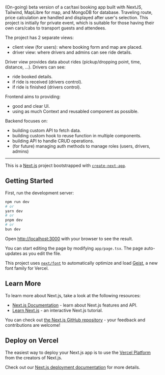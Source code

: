 (On-going) beta version of a car/taxi booking app built with NextJS, Tailwind, MapLibre for map, and MongoDB for database. Traveling route, price calculation are handled and displayed after user's selection. This project is initially for private event, which is suitable for those having their own cars/cabs to transport guests and attendees.

The project has 2 separate views:

- client view (for users): where booking form and map are placed.
- driver view: where drivers and admins can see ride details.

Driver view provides data about rides (pickup/dropping point, time, distance, ...). Drivers can see:

- ride booked details.
- if ride is received (drivers control).
- if ride is finished (drivers control).

Frontend aims to providing:

- good and clear UI.
- using as much Context and reusabled component as possible.

Backend focuses on:

- building custom API to fetch data.
- building custom hook to reuse function in multiple components.
- building API to handle CRUD operations.
- (for future) managing auth methods to manage roles (users, drivers, admins)

---

This is a [Next.js](https://nextjs.org) project bootstrapped with [`create-next-app`](https://nextjs.org/docs/app/api-reference/cli/create-next-app).

## Getting Started

First, run the development server:

```bash
npm run dev
# or
yarn dev
# or
pnpm dev
# or
bun dev
```

Open [http://localhost:3000](http://localhost:3000) with your browser to see the result.

You can start editing the page by modifying `app/page.tsx`. The page auto-updates as you edit the file.

This project uses [`next/font`](https://nextjs.org/docs/app/building-your-application/optimizing/fonts) to automatically optimize and load [Geist](https://vercel.com/font), a new font family for Vercel.

## Learn More

To learn more about Next.js, take a look at the following resources:

- [Next.js Documentation](https://nextjs.org/docs) - learn about Next.js features and API.
- [Learn Next.js](https://nextjs.org/learn) - an interactive Next.js tutorial.

You can check out [the Next.js GitHub repository](https://github.com/vercel/next.js) - your feedback and contributions are welcome!

## Deploy on Vercel

The easiest way to deploy your Next.js app is to use the [Vercel Platform](https://vercel.com/new?utm_medium=default-template&filter=next.js&utm_source=create-next-app&utm_campaign=create-next-app-readme) from the creators of Next.js.

Check out our [Next.js deployment documentation](https://nextjs.org/docs/app/building-your-application/deploying) for more details.
